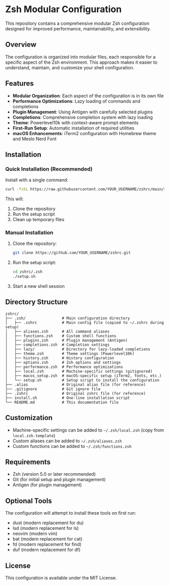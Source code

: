 # Zsh Modular Configuration

This repository contains a comprehensive modular Zsh configuration designed for improved performance, maintainability, and extensibility.

## Overview

The configuration is organized into modular files, each responsible for a specific aspect of the Zsh environment. This approach makes it easier to understand, maintain, and customize your shell configuration.

## Features

- **Modular Organization**: Each aspect of the configuration is in its own file
- **Performance Optimizations**: Lazy loading of commands and completions
- **Plugin Management**: Using Antigen with carefully selected plugins
- **Completions**: Comprehensive completion system with lazy loading
- **Theme**: Powerlevel10k with context-aware prompt elements
- **First-Run Setup**: Automatic installation of required utilities
- **macOS Enhancements**: iTerm2 configuration with Homebrew theme and Meslo Nerd Font

## Installation

### Quick Installation (Recommended)

Install with a single command:

```bash
curl -fsSL https://raw.githubusercontent.com/YOUR_USERNAME/zshrc/main/install.sh | bash
```

This will:
1. Clone the repository
2. Run the setup script
3. Clean up temporary files

### Manual Installation

1. Clone the repository:
   ```bash
   git clone https://github.com/YOUR_USERNAME/zshrc.git
   ```
2. Run the setup script:
   ```bash
   cd zshrc/.zsh
   ./setup.sh
   ```
3. Start a new shell session

## Directory Structure

```
zshrc/
├── .zsh/                # Main configuration directory
│   ├── .zshrc           # Main config file (copied to ~/.zshrc during setup)
│   ├── aliases.zsh      # All command aliases
│   ├── functions.zsh    # Custom shell functions
│   ├── plugins.zsh      # Plugin management (Antigen)
│   ├── completions.zsh  # Completion settings
│   ├── lazy/            # Directory for lazy-loaded completions
│   ├── theme.zsh        # Theme settings (Powerlevel10k)
│   ├── history.zsh      # History configuration
│   ├── options.zsh      # Zsh options and settings
│   ├── performance.zsh  # Performance optimizations
│   ├── local.zsh        # Machine-specific settings (gitignored)
│   ├── macos_setup.zsh  # macOS-specific setup (iTerm2, fonts, etc.)
│   └── setup.sh         # Setup script to install the configuration
├── .alias               # Original alias file (for reference)
├── .gitignore           # Git ignore file
├── .zshrc               # Original zshrc file (for reference)
├── install.sh           # One-line installation script
└── README.md            # This documentation file
```

## Customization

- Machine-specific settings can be added to `~/.zsh/local.zsh` (copy from `local.zsh.template`)
- Custom aliases can be added to `~/.zsh/aliases.zsh`
- Custom functions can be added to `~/.zsh/functions.zsh`

## Requirements

- Zsh (version 5.0 or later recommended)
- Git (for initial setup and plugin management)
- Antigen (for plugin management)

## Optional Tools

The configuration will attempt to install these tools on first run:

- dust (modern replacement for du)
- lsd (modern replacement for ls)
- neovim (modern vim)
- bat (modern replacement for cat)
- fd (modern replacement for find)
- duf (modern replacement for df)

## License

This configuration is available under the MIT License.